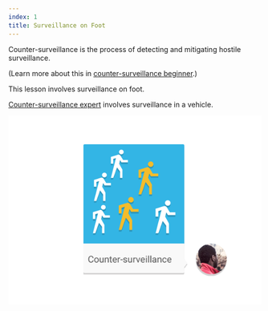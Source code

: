 ```yaml
---
index: 1
title: Surveillance on Foot
---
```

Counter-surveillance is the process of detecting and mitigating hostile surveillance. 

(Learn more about this in [counter-surveillance beginner](umbrella://operations/counter/surveillance/beginner).) 

This lesson involves surveillance on foot.

[Counter-surveillance expert](umbrella://operations/counter/surveillance/expert) involves surveillance in a vehicle.

![image](surveillance2.png)
